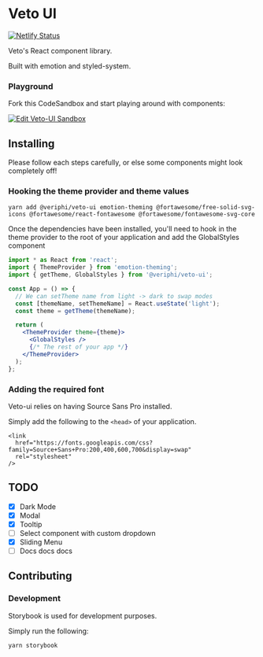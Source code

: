 # Veto UI

[![Netlify Status](https://api.netlify.com/api/v1/badges/9da2f961-5f35-49fb-b801-e32ef8654b08/deploy-status)](https://app.netlify.com/sites/veto-ui-storybook/deploys)

Veto's React component library.

Built with emotion and styled-system.

### Playground

Fork this CodeSandbox and start playing around with components:

[![Edit Veto-UI Sandbox](https://codesandbox.io/static/img/play-codesandbox.svg)](https://codesandbox.io/s/awesome-brahmagupta-rjmz1)

## Installing

Please follow each steps carefully, or else some components might look completely off!

### Hooking the theme provider and theme values

```
yarn add @veriphi/veto-ui emotion-theming @fortawesome/free-solid-svg-icons @fortawesome/react-fontawesome @fortawesome/fontawesome-svg-core
```

Once the dependencies have been installed, you'll need to hook in the theme provider to the root of your application and add the GlobalStyles component

```jsx
import * as React from 'react';
import { ThemeProvider } from 'emotion-theming';
import { getTheme, GlobalStyles } from '@veriphi/veto-ui';

const App = () => {
  // We can setTheme name from light -> dark to swap modes
  const [themeName, setThemeName] = React.useState('light');
  const theme = getTheme(themeName);

  return (
    <ThemeProvider theme={theme}>
      <GlobalStyles />
      {/* The rest of your app */}
    </ThemeProvider>
  );
};
```

### Adding the required font

Veto-ui relies on having Source Sans Pro installed.

Simply add the following to the `<head>` of your application.

```
<link
  href="https://fonts.googleapis.com/css?family=Source+Sans+Pro:200,400,600,700&display=swap"
  rel="stylesheet"
/>
```

## TODO

- [x] Dark Mode
- [x] Modal
- [x] Tooltip
- [ ] Select component with custom dropdown
- [x] Sliding Menu
- [ ] Docs docs docs

## Contributing

### Development

Storybook is used for development purposes.

Simply run the following:

```
yarn storybook
```
